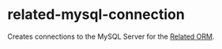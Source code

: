 # related-mysql-connection

Creates connections to the MySQL Server for the [Related ORM](https://www.npmjs.com/package/related).
